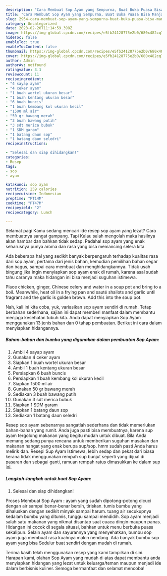 ```yaml
---
description: "Cara Membuat Sop Ayam yang Sempurna, Buat Buka Puasa Bisa Manjain Lidah"
title: "Cara Membuat Sop Ayam yang Sempurna, Buat Buka Puasa Bisa Manjain Lidah"
slug: 2954-cara-membuat-sop-ayam-yang-sempurna-buat-buka-puasa-bisa-manjain-lidah
category: Uncategorized
date: 2023-02-20T11:14:59.398Z
image: https://img-global.cpcdn.com/recipes/e5fb24128775e2b0/680x482cq70/sop-ayam-foto-resep-utama.jpg
hideToc: false
enableToc: true
enableTocContent: false
thumbnail: https://img-global.cpcdn.com/recipes/e5fb24128775e2b0/680x482cq70/sop-ayam-foto-resep-utama.jpg
cover: https://img-global.cpcdn.com/recipes/e5fb24128775e2b0/680x482cq70/sop-ayam-foto-resep-utama.jpg
author: Admin
authorAv: notfound
ratingvalue: 3.1
reviewcount: 11
recipeingredient:
- "4 sayap ayam"
- "4 ceker ayam"
- "1 buah wortel ukuran besar"
- "1 buah kentang ukuran besar"
- "6 buah buncis"
- "1 buah kembang kol ukuran kecil"
- "1500 ml air"
- "50 gr bawang merah"
- "3 buah bawang putih"
- "3 sdt merica bubuk"
- "1 SDM garam"
- "1 batang daun sop"
- "1 batang daun seledri"
recipeinstructions:

- "Selesai dan siap dihidangkan!"
categories:
- Resep
tags:
- sop
- ayam

katakunci: sop ayam 
nutrition: 259 calories
recipecuisine: Indonesian
preptime: "PT14M"
cooktime: "PT47M"
recipeyield: "2"
recipecategory: Lunch

---
```



Selamat pagi Kamu sedang mencari ide resep sop ayam yang lezat? Cara membuatnya sangat gampang. Tapi Kalau salah mengolah maka hasilnya akan hambar dan bahkan tidak sedap. Padahal sop ayam yang enak seharusnya punya aroma dan rasa yang bisa memancing selera kita.


Ada beberapa hal yang sedikit banyak berpengaruh terhadap kualitas rasa dari sop ayam, pertama dari jenis bahan, kemudian pemilihan bahan segar dan bagus, sampai cara membuat dan menghidangkannya. Tidak usah bingung jika ingin menyiapkan sop ayam enak di rumah, karena asal sudah tahu caranya maka hidangan ini bisa menjadi suguhan istimewa.

Place chicken, ginger, Chinese celery and water in a soup pot and bring to a boil. Meanwhile, heat oil in a frying pan and sauté shallots and garlic until fragrant and the garlic is golden brown. Add this into the soup pot.


Nah, kali ini kita coba, yuk, variasikan sop ayam sendiri di rumah. Tetap berbahan sederhana, sajian ini dapat memberi manfaat dalam membantu menjaga kesehatan tubuh kita. Anda dapat menyiapkan Sop Ayam menggunakan 13 jenis bahan dan 0 tahap pembuatan. Berikut ini cara dalam menyiapkan hidangannya.

<!--inarticleads1-->

##### Bahan-bahan dan bumbu yang digunakan dalam pembuatan Sop Ayam:

1. Ambil 4 sayap ayam
1. Gunakan 4 ceker ayam
1. Siapkan 1 buah wortel ukuran besar
1. Ambil 1 buah kentang ukuran besar
1. Persiapkan 6 buah buncis
1. Persiapkan 1 buah kembang kol ukuran kecil
1. Siapkan 1500 ml air
1. Gunakan 50 gr bawang merah
1. Sediakan 3 buah bawang putih
1. Gunakan 3 sdt merica bubuk
1. Siapkan 1 SDM garam
1. Siapkan 1 batang daun sop
1. Sediakan 1 batang daun seledri


Resep sop ayam sebenarnya sangatlah sederhana dan tidak memerlukan bahan-bahan yang rumit. Anda juga pasti bisa membuatnya, karena sup ayam tergolong makanan yang begitu mudah untuk dibuat. Bila Anda memang sedang punya rencana untuk memberikan suguhan masakan dan makanan hangat yang enak berupa sup/sop. hmm sudah pasti Anda harus melirik dan. Resepi Sup Ayam Istimewa, lebih sedap dan pekat dari biasa kerana tidak menggunakan rempah sup bunjut seperti yang dijual di pasaran dan sebagai ganti, ramuan rempah ratus dimasukkan ke dalam sup ini. 

<!--inarticleads2-->

##### Langkah-langkah untuk buat Sop Ayam:


1. Selesai dan siap dihidangkan!

Proses Membuat Sop Ayam : ayam yang sudah dipotong-potong dicuci dengan air sampai benar-benar bersih, tiriskan. tumis bumbu yang dihaluskan dengan sedikit minyak sampai harum. tuang air secukupnya kedalam bumbu yang ditumis, tunggu sampai mendidih. Sop ayam menjadi salah satu makanan yang nikmat disantap saat cuaca dingin maupun panas. Hidangan ini cocok di segala situasi, bahkan untuk menu berbuka puasa sekalipun. Selain ayam dan sayurannya yang menyehatkan, bumbu sop ayam juga membuat rasa kuahnya makin nendang. Ada banyak bumbu sop ayam yang bisa Sedulur buat sendiri dengan mudah di rumah. 

Terima kasih telah menggunakan resep yang kami tampilkan di sini. Harapan kami, olahan Sop Ayam yang mudah di atas dapat membantu anda menyiapkan hidangan yang lezat untuk keluarga/teman maupun menjadi ide dalam berbisnis kuliner. Semoga bermanfaat dan selamat mencoba!
